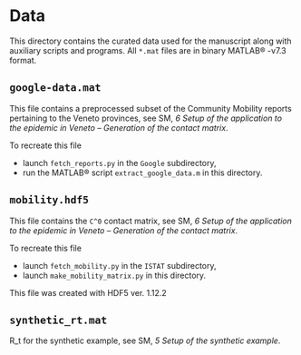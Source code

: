 # Data

This directory contains the curated data used for the manuscript along with auxiliary scripts and programs.
All `*.mat` files are in binary MATLAB® -v7.3 format.

## `google-data.mat`

This file contains a preprocessed subset of the Community Mobility reports pertaining to the Veneto provinces, see SM, *6 Setup of the application to the epidemic in Veneto – Generation of the contact matrix*.

To recreate this file
- launch `fetch_reports.py` in the `Google` subdirectory,
- run the MATLAB® script `extract_google_data.m` in this directory.

## `mobility.hdf5`

This file contains the `C^0` contact matrix, see SM, *6 Setup of the application to the epidemic in Veneto – Generation of the contact matrix*.

To recreate this file
- launch `fetch_mobility.py` in the `ISTAT` subdirectory,
- launch `make_mobility_matrix.py` in this directory.

This file was created with HDF5 ver. 1.12.2

## `synthetic_rt.mat`

R_t for the synthetic example, see SM, *5 Setup of the synthetic example*.
